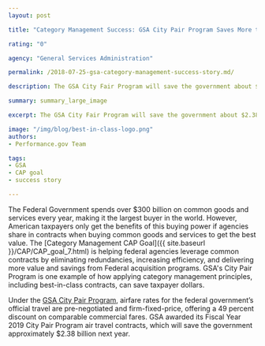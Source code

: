 ```yaml
---
layout: post

title: "Category Management Success: GSA City Pair Program Saves More than $2B for Federal Agencies"

rating: "0"

agency: "General Services Administration"

permalink: /2018-07-25-gsa-category-management-success-story.md/

description: The GSA City Fair Program will save the government about $2.38 Billion next year and showcases progress of the Category Management CAP goal, which is leveraging common contracts and best practices to drive savings and efficiencies.

summary: summary_large_image

excerpt: The GSA City Fair Program will save the government about $2.38 Billion next year and showcases progress of the Category Management CAP goal, which is leveraging common contracts and best practices to drive savings and efficiencies.

image: "/img/blog/best-in-class-logo.png"
authors:
- Performance.gov Team

tags:
- GSA
- CAP goal
- success story

---
```


The Federal Government spends over $300 billion on common goods and services every year, making it the largest buyer in the world. However, American taxpayers only get the benefits of this buying power if agencies share in contracts when buying common goods and services to get the best value. The [Category Management CAP Goal]({{  site.baseurl }}/CAP/CAP_goal_7.html) is helping federal agencies leverage common contracts by eliminating redundancies, increasing efficiency, and delivering more value and savings from Federal acquisition programs. GSA's City Pair Program is one example of how applying category management principles, including best-in-class contracts, can save taxpayer dollars.

Under the <a href="https://www.gsa.gov/travel/plan-book/transportation-airfare-rates-pov-rates-etc/city-pair-program-cpp" target="_blank">GSA City Pair Program</a>, airfare rates for the federal government’s official travel are pre-negotiated and firm-fixed-price, offering a 49 percent discount on comparable commercial fares. GSA awarded its Fiscal Year 2019 City Pair Program air travel contracts, which will save the government approximately $2.38 billion next year.
